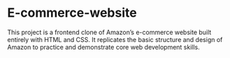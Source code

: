 # E-commerce-website
This project is a frontend clone of Amazon’s e-commerce website built entirely with HTML and CSS. It replicates the basic structure and design of Amazon to practice and demonstrate core web development skills.

